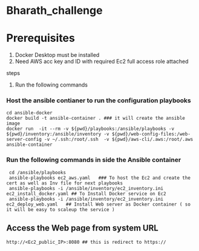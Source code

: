 # Bharath_challenge

# Prerequisites 
1. Docker Desktop must be installed
2. Need AWS acc key and ID with required Ec2 full access role attached

steps 

1. Run the following commands
 ### Host the ansible contianer to run the configuration playbooks
    cd ansible-docker
    docker build -t ansible-container . ### it will create the ansible image 
    docker run  -it --rm -v ${pwd}/playbooks:/ansible/playbooks -v  ${pwd}/inventory:/ansible/inventory -v ${pwd}/web-config-files:/web-server-config -v ~/.ssh:/root/.ssh  -v ${pwd}/aws-cli/.aws:/root/.aws ansible-container


  ### Run the following commands in side the Ansible container 

     cd /ansible/playbooks
     ansible-playbooks ec2_aws.yaml   ### To host the Ec2 and create the cert as well as Inv file for next playbooks
     ansible-playbooks -i /ansible/inventory/ec2_inventory.ini ec2_install_docker.yaml ## To Install Docker service on Ec2 
     ansible-playbooks -i /ansible/inventory/ec2_inventory.ini ec2_deploy_web.yaml   ## Install Web server as Docker container ( so it will be easy to scaleup the service )


  ## Access the Web page from system URL 

    http://<Ec2_public_IP>:8080 ## this is redirect to https://
     
     

